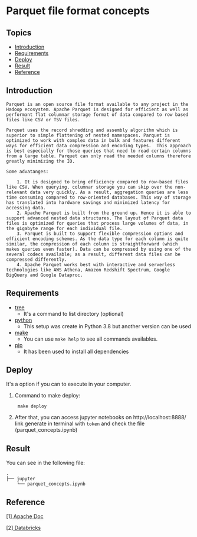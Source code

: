 # Parquet file format concepts

## Topics

<!--ts-->
   * [Introduction](#Introduction)
   * [Requirements](#Requirements)
   * [Deploy](#Deploy)
   * [Result](#Result)
   * [Reference](#Reference)
<!--te-->

## Introduction

    Parquet is an open source file format available to any project in the Hadoop ecosystem. Apache Parquet is designed for efficient as well as performant flat columnar storage format of data compared to row based files like CSV or TSV files.

    Parquet uses the record shredding and assembly algorithm which is superior to simple flattening of nested namespaces. Parquet is optimized to work with complex data in bulk and features different ways for efficient data compression and encoding types.  This approach is best especially for those queries that need to read certain columns from a large table. Parquet can only read the needed columns therefore greatly minimizing the IO.

    Some advatanges:

        1. It is designed to bring efficiency compared to row-based files like CSV. When querying, columnar storage you can skip over the non-relevant data very quickly. As a result, aggregation queries are less time consuming compared to row-oriented databases. This way of storage has translated into hardware savings and minimized latency for accessing data.
        2. Apache Parquet is built from the ground up. Hence it is able to support advanced nested data structures. The layout of Parquet data files is optimized for queries that process large volumes of data, in the gigabyte range for each individual file.
        3. Parquet is built to support flexible compression options and efficient encoding schemes. As the data type for each column is quite similar, the compression of each column is straightforward (which makes queries even faster). Data can be compressed by using one of the several codecs available; as a result, different data files can be compressed differently.
        4. Apache Parquet works best with interactive and serverless technologies like AWS Athena, Amazon Redshift Spectrum, Google BigQuery and Google Dataproc.

## Requirements

- [tree](https://vitux.com/linux-tree-command/)
    - It's a command to list directory (optional)
- [python](https://www.python.org/downloads/release/python-380/)
    - This setup was create in Python 3.8 but another version can be used
- [make](https://www.computerhope.com/unix/umake.htm)
    - You can use `make help` to see all commands availables.
- [pip](https://pypi.org/project/pip/)
    - It has been used to install all dependencies


## Deploy

It's a option if you can to execute in your computer.

1. Command to make deploy:
    
        make deploy
    
2. After that, you can access jupyter notebooks on http://localhost:8888/ link generate in terminal with `token` and check the file (parquet_concepts.ipynb)

## Result


You can see in the following file:

```
.
├── jupyter
    └── parquet_concepts.ipynb
```

## Reference

[1][ Apache Doc ](https://arrow.apache.org/docs/python/parquet.html)

[2][ Databricks ](https://databricks.com/glossary/what-is-parquet#:~:text=Columnar%20storage%20like%20Apache%20Parquet,compared%20to%20row-oriented%20databases.)



